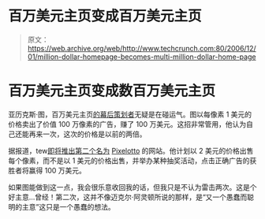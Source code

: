 # 百万美元主页变成百万美元主页

> 原文：<https://web.archive.org/web/http://www.techcrunch.com:80/2006/12/01/million-dollar-homepage-becomes-multi-million-dollar-home-page>

# 百万美元主页变成数百万美元主页

 [](https://web.archive.org/web/20220103145202/http://www.milliondollarhomepage.com/) 亚历克斯·图，百万美元主页[的幕后策划者](https://web.archive.org/web/20220103145202/http://www.milliondollarhomepage.com/)无疑是在碰运气。图以每像素 1 美元的价格卖出了价值 100 万像素的广告，赚了 100 万美元。这招非常管用，他认为自己还能再来一次，这次的价格是以前的两倍。

据报道，tew[即将推出第二个名为](https://web.archive.org/web/20220103145202/http://misw74.blogspot.com/) [Pixelotto](https://web.archive.org/web/20220103145202/http://pixelotto.com/) 的网站。他计划以 2 美元的价格出售每个像素，而不是以 1 美元的价格出售，并举办某种抽奖活动，点击正确广告的获胜者将赢得 100 万美元。

如果图能做到这一点，我会很乐意收回我的话，但我只是不认为雷击两次。这是个好主意…曾经！第二次，这并不像迈克尔·阿灵顿所说的那样，是“又一个愚蠢而聪明的主意”这只是一个愚蠢的想法。